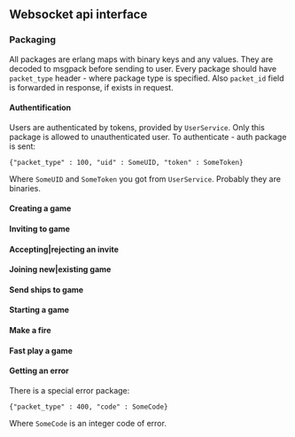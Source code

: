 ## Websocket api interface

### Packaging
All packages are erlang maps with binary keys and any values. They are 
decoded to msgpack before sending to user. Every package should have 
`packet_type` header - where package type is specified. Also `packet_id` 
field is forwarded in response, if exists in request.

#### Authentification
Users are authenticated by tokens, provided by `UserService`. Only this 
package is allowed to unauthenticated user. To authenticate - auth package
is sent:

    {"packet_type" : 100, "uid" : SomeUID, "token" : SomeToken}
Where `SomeUID` and `SomeToken` you got from `UserService`. Probably they
are binaries.
    
#### Creating a game

#### Inviting to game

#### Accepting|rejecting an invite

#### Joining new|existing game

#### Send ships to game

#### Starting a game

#### Make a fire

#### Fast play a game

#### Getting an error
There is a special error package:

    {"packet_type" : 400, "code" : SomeCode}
Where `SomeCode` is an integer code of error.